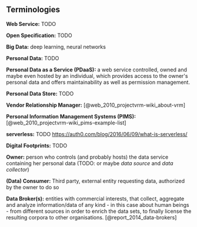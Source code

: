 ## Terminologies 



__Web Service:__ TODO

__Open Specification:__ TODO

__Big Data:__ deep learning, neural networks

__Personal Data:__ TODO

__Personal Data as a Service (PDaaS):__ a web service controlled, owned and maybe even hosted 
by an individual, which provides access to the owner's personal data and offers maintainability 
as well as permission management. 


__Personal Data Store:__ TODO

__Vendor Relationship Manager:__ [@web_2010_projectvrm-wiki_about-vrm]

__Personal Information Management Systems (PIMS):__ [@web_2010_projectvrm-wiki_pims-example-list]

__serverless:__ TODO https://auth0.com/blog/2016/06/09/what-is-serverless/

__Digital Footprints:__ TODO

__Owner:__ person who controls (and probably hosts) the data service containing her personal 
data (TODO: or maybe *data source* and *data collector*)

__(Data) Consumer:__ Third party, external entity requesting data, authorized by the owner to 
do so

__Data Broker(s):__ entities with commercial interests, that collect, aggregate and analyze
information/data of any kind - in this case about human beings - from different sources in order 
to enrich the data sets, to finally license the resulting corpora to other organisations.
[@report_2014_data-brokers]
